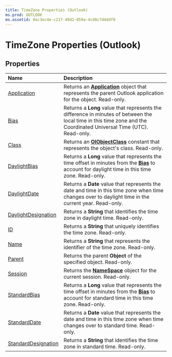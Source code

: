 ```yaml
---
title: TimeZone Properties (Outlook)
ms.prod: OUTLOOK
ms.assetid: 0ac3ec4e-c217-49d2-859a-4cd8c7d4ddf0
---
```



# TimeZone Properties (Outlook)

## Properties



|**Name**|**Description**|
|:-----|:-----|
|[Application](timezone-application-property-outlook.md)|Returns an  **[Application](application-object-outlook.md)** object that represents the parent Outlook application for the object. Read-only.|
|[Bias](timezone-bias-property-outlook.md)|Returns a  **Long** value that represents the difference in minutes of between the local time in this time zone and the Coordinated Universal Time (UTC). Read-only.|
|[Class](timezone-class-property-outlook.md)|Returns an  **[OlObjectClass](olobjectclass-enumeration-outlook.md)** constant that represents the object's class. Read-only.|
|[DaylightBias](timezone-daylightbias-property-outlook.md)|Returns a  **Long** value that represents the time offset in minutes from the **[Bias](timezone-bias-property-outlook.md)** to account for daylight time in this time zone. Read-only.|
|[DaylightDate](timezone-daylightdate-property-outlook.md)|Returns a  **Date** value that represents the date and time in this time zone when time changes over to daylight time in the current year. Read-only.|
|[DaylightDesignation](timezone-daylightdesignation-property-outlook.md)|Returns a  **String** that identifies the time zone in daylight time. Read-only.|
|[ID](timezone-id-property-outlook.md)|Returns a  **String** that uniquely identifies the time zone. Read-only.|
|[Name](timezone-name-property-outlook.md)|Returns a  **String** that represents the identifier of the time zone. Read-only.|
|[Parent](timezone-parent-property-outlook.md)|Returns the parent  **Object** of the specified object. Read-only.|
|[Session](timezone-session-property-outlook.md)|Returns the  **[NameSpace](namespace-object-outlook.md)** object for the current session. Read-only.|
|[StandardBias](timezone-standardbias-property-outlook.md)|Returns a  **Long** value that represents the time offset in minutes from the **[Bias](timezone-bias-property-outlook.md)** to account for standard time in this time zone. Read-only.|
|[StandardDate](timezone-standarddate-property-outlook.md)|Returns a  **Date** value that represents the date and time in this time zone when time changes over to standard time. Read-only.|
|[StandardDesignation](timezone-standarddesignation-property-outlook.md)|Returns a  **String** that identifies the time zone in standard time. Read-only.|

